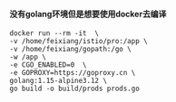 #### 没有golang环境但是想要使用docker去编译
```shell
docker run --rm -it  \
-v /home/feixiang/istio/pro:/app \
-v /home/feixiang/gopath:/go \
-w /app \
-e CGO_ENABLED=0  \
-e GOPROXY=https://goproxy.cn \
golang:1.15-alpine3.12 \
go build -o build/prods prods.go
```

